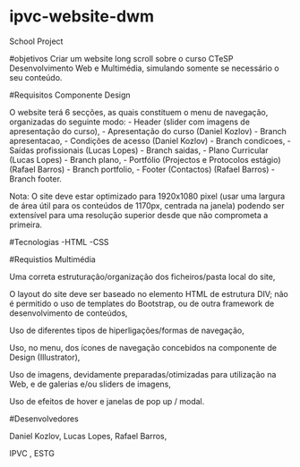 # ipvc-website-dwm
 School Project

#objetivos
Criar um website long scroll sobre o curso CTeSP Desenvolvimento Web e Multimédia, simulando somente se necessário o seu conteúdo. 

#Requisitos Componente Design

O website terá 6 secções, as quais constituem o menu de navegação, organizadas do seguinte modo: 
    - Header (slider com imagens de apresentação do curso),
    - Apresentação do curso (Daniel Kozlov) - Branch apresentacao,
    - Condições de acesso (Daniel Kozlov) - Branch condicoes,
    - Saídas profissionais (Lucas Lopes) - Branch saidas,
    - Plano Curricular (Lucas Lopes) - Branch plano,
    - Portfólio (Projectos e Protocolos estágio) (Rafael Barros) - Branch portfolio,
    - Footer (Contactos) (Rafael Barros) - Branch footer.

Nota: O site deve estar optimizado para 1920x1080 pixel (usar uma largura de área útil para os conteúdos de
1170px, centrada na janela) podendo ser extensível para uma resolução superior desde que não
comprometa a primeira.

#Tecnologias
    -HTML
    -CSS

#Requistios Multimédia

Uma correta estruturação/organização dos ficheiros/pasta local do site,

O layout do site deve ser baseado no elemento HTML de estrutura DIV; não é permitido o uso de
templates do Bootstrap, ou de outra framework de desenvolvimento de conteúdos,

Uso de diferentes tipos de hiperligações/formas de navegação,

Uso, no menu, dos ícones de navegação concebidos na componente de Design (Illustrator),

Uso de imagens, devidamente preparadas/otimizadas para utilização na Web, e de galerias e/ou sliders
de imagens,

Uso de efeitos de hover e janelas de pop up / modal.

#Desenvolvedores

Daniel Kozlov,
Lucas Lopes, 
Rafael Barros,

IPVC , ESTG